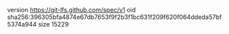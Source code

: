 version https://git-lfs.github.com/spec/v1
oid sha256:396305bfa4874e67db7653f9f2b3f1bc631f209f620f064ddeda57bf5374a944
size 15229
